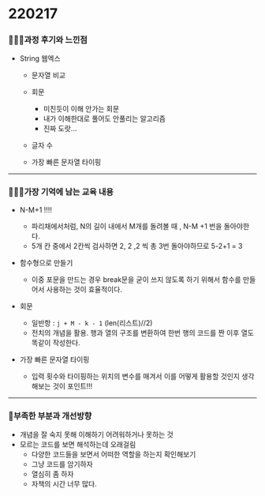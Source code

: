 # 220217

### 👨🏼‍🏫과정 후기와 느낀점

- String 웹엑스
  - 문자열 비교
  - 회문
    - 미친듯이 이해 안가는 회문
    - 내가 이해한대로 풀어도 안풀리는 알고리즘
    - 진짜 도랏...

  - 글자 수
  - 가장 빠른 문자열 타이핑


---

### 💁🏼‍♂️가장 기억에 남는 교육 내용

- N-M+1 !!!!
  -  파리채에서처럼, N의 길이 내에서 M개를 돌려볼 때 , N-M +1 번을 돌아야한다.
  - 5개 칸 중에서 2칸씩 검사하면 2, 2 ,2 씩 총 3번 돌아야하므로 5-2+1 = 3

- 함수형으로 만들기
  - 이중 포문을 만드는 경우 break문을 굳이 쓰지 않도록 하기 위해서 함수를 만들어서 사용하는 것이 효율적이다.

- 회문
  - 일반항 : `j + M - k - 1` (len(리스트)//2) 
  - 전치의 개념을 활용. 행과 열의 구조를 변환하여 한번 행의 코드를 짠 이후 열도 똑같이 작성한다.
  
- 가장 빠른 문자열 타이핑
  - 입력 횟수와 타이핑하는 위치의 변수를 매겨서 이를 어떻게 활용할 것인지 생각해보는 것이 포인트!!! 


---

### 💫부족한 부분과 개선방향

- 개념을 잘 숙지 못해 이해하기 어려워하거나 못하는 것
- 모르는 코드를 보면 해석하는데 오래걸림
  - 다양한 코드들을 보면서 어떠한 역할을 하는지 확인해보기
  - 그냥 코드를 암기하자
  - 열심히 좀 하자
  - 자책의 시간 너무 많다.
